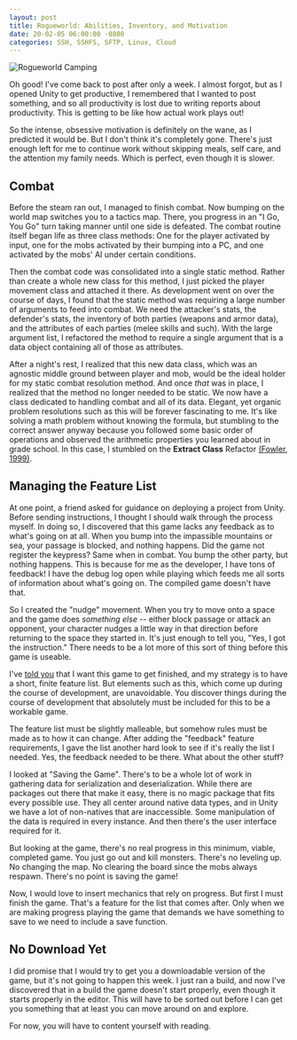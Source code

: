 ```yaml
---
layout: post
title: Rogueworld: Abilities, Inventory, and Motivation
date: 20-02-05 06:00:00 -0800
categories: SSH, SSHFS, SFTP, Linux, Cloud
---
```


![Rogueworld Camping](https://i.imgur.com/IohIny4.jpg)

Oh good! I've come back to post after only a week. I almost forgot, but as I opened Unity to get productive, I remembered that I wanted to post something, and so all productivity is lost due to writing reports about productivity. This is getting to be like how actual work plays out!

So the intense, obsessive motivation is definitely on the wane, as I predicted it would be. But I don't think it's completely gone. There's just enough left for me to continue work without skipping meals, self care, and the attention my family needs. Which is perfect, even though it is slower.

## Combat

Before the steam ran out, I managed to finish combat. Now bumping on the world map switches you to a tactics map. There, you progress in an "I Go, You Go" turn taking manner until one side is defeated. The combat routine itself began life as three class methods: One for the player activated by input, one for the mobs activated by their bumping into a PC, and one activated by the mobs' AI under certain conditions.

Then the combat code was consolidated into a single static method. Rather than create a whole new class for this method, I just picked the player movement class and attached it there. As development went on over the course of days, I found that the static method was requiring a large number of arguments to feed into combat. We need the attacker's stats, the defender's stats, the inventory of both parties (weapons and armor data), and the attributes of each parties (melee skills and such). With the large argument list, I refactored the method to require a single argument that is a data object containing all of those as attributes.

After a night's rest, I realized that this new data class, which was an agnostic middle ground between player and mob, would be the ideal holder for my static combat resolution method. And once *that* was in place, I realized that the method no longer needed to be static. We now have a class dedicated to handling combat and all of its data. Elegant, yet organic problem resolutions such as this will be forever fascinating to me. It's like solving a math problem without knowing the formula, but stumbling to the correct answer anyway because you followed some basic order of operations and observed the arithmetic properties you learned about in grade school. In this case, I stumbled on the **Extract Class** Refactor [(Fowler, 1999)](https://martinfowler.com/books/refactoring.html).

## Managing the Feature List

At one point, a friend asked for guidance on deploying a project from Unity. Before sending instructions, I thought I should walk through the process myself. In doing so, I discovered that this game lacks any feedback as to what's going on at all. When you bump into the impassible mountains or sea, your passage is blocked, and nothing happens. Did the game not register the keypress? Same when in combat. You bump the other party, but nothing happens. This is because for me as the developer, I have tons of feedback! I have the debug log open while playing which feeds me all sorts of information about what's going on. The compiled game doesn't have that.

So I created the "nudge" movement. When you try to move onto a space and the game does *something else* -- either block passage or attack an opponent, your character nudges a little way in that direction before returning to the space they started in. It's just enough to tell you, "Yes, I got the instruction." There needs to be a lot more of this sort of thing before this game is useable.

I've [told you](https://erickveil.github.io/ssh,/sshfs,/sftp,/linux,/cloud/2020/01/28/HowTo-Finish-A-Project.html) that I want this game to get finished, and my strategy is to have a short, finite feature list. But elements such as this, which come up during the course of development, are unavoidable. You discover things during the course of development that absolutely must be included for this to be a workable game.

The feature list must be slightly malleable, but somehow rules must be made as to how it can change. After adding the "feedback" feature requirements, I gave the list another hard look to see if it's really the list I needed. Yes, the feedback needed to be there. What about the other stuff?

I looked at "Saving the Game". There's to be a whole lot of work in gathering data for serialization and deserialization. While there are packages out there that make it easy, there is no magic package that fits every possible use. They all center around native data types, and in Unity we have a lot of non-natives that are inaccessible. Some manipulation of the data is required in every instance. And then there's the user interface required for it.

But looking at the game, there's no real progress in this minimum, viable, completed game. You just go out and kill monsters. There's no leveling up. No changing the map. No clearing the board since the mobs always respawn. There's no point is saving the game!

Now, I would love to insert mechanics that rely on progress. But first I must finish the game. That's a feature for the list that comes after. Only when we are making progress playing the game that demands we have something to save to we need to include a save function.

## No Download Yet

I did promise that I would try to get you a downloadable version of the game, but it's not going to happen this week. I just ran a build, and now I've discovered that in a build the game doesn't start properly, even though it starts properly in the editor. This will have to be sorted out before I can get you something that at least you can move around on and explore.

For now, you will have to content yourself with reading.
